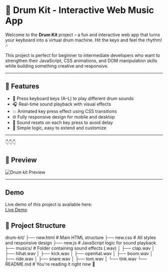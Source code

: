 # 🥁 Drum Kit - Interactive Web Music App

Welcome to the **Drum Kit** project – a fun and interactive web app that turns your keyboard into a virtual drum machine. Hit the keys and feel the rhythm! 🎶

This project is perfect for beginner to intermediate developers who want to strengthen their JavaScript, CSS animations, and DOM manipulation skills while building something creative and responsive.

---

## 🚀 Features

- 🎹 Press keyboard keys (A–L) to play different drum sounds
- 🎧 Real-time sound playback with visual effects
- 💥 Animated key press effect using CSS transitions
- 🌐 Fully responsive design for mobile and desktop
- 🔁 Sound resets on each key press to avoid delay
- 🧠 Simple logic, easy to extend and customize

---


👇👇👇
## 🚀 Preview

![Drum kit Preview](./images/QFZ3lOPcwrU.png)

---
## Demo

Live demo of this project is available here:  
[Live Demo](https://6832c4f929f4aa1b3129551d--cozy-elf-d1633f.netlify.app/)

## 📁 Project Structure

drum-kit/
├── new.html # Main HTML structure
├── new.css # All styles and responsive design
├── new.js # JavaScript logic for sound playback
├── musics/ # Folder containing sound effects (.wav)
│ ├── clap.wav
│ ├── hihat.wav
│ ├── kick.wav
│ ├── openhat.wav
│ ├── boom.wav
│ ├── ride.wav
│ ├── snare.wav
│ ├── tom.wav
│ └── tink.wav
└── README.md # You're reading it right now 📖
